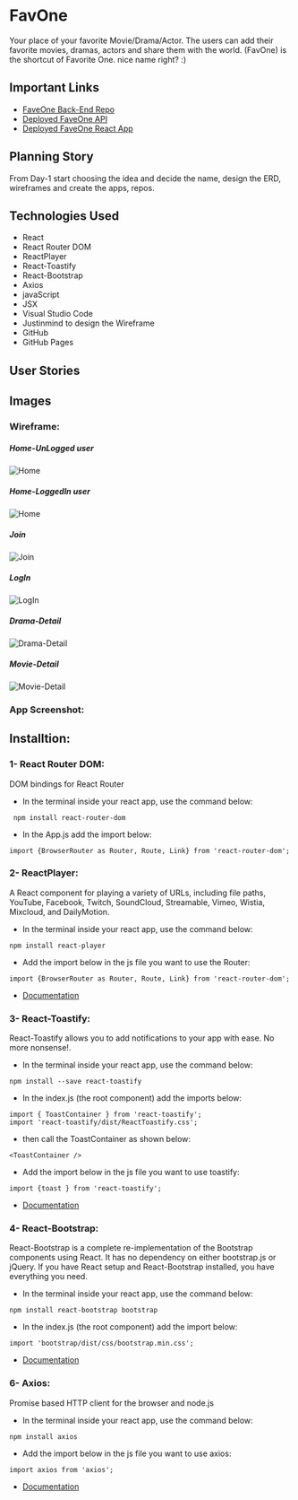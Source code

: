 # FavOne
Your place of your favorite  Movie/Drama/Actor. The users can add their favorite movies, dramas, actors and share them with the world. (FavOne) is the shortcut of Favorite One. nice name right? :)

## Important Links

- [FaveOne Back-End Repo](https://git.generalassemb.ly/eman-e-alatawi/FavOne-BackEnd)
- [Deployed FaveOne API](www.link.com)
- [Deployed FaveOne React App](www.link.com)


## Planning Story
From Day-1 start choosing the idea and decide the name, design the ERD, wireframes and create the apps, repos.

## Technologies Used

- React
- React Router DOM
- ReactPlayer
- React-Toastify
- React-Bootstrap
- Axios
- javaScript
- JSX
- Visual Studio Code
- Justinmind to design the Wireframe
- GitHub
- GitHub Pages

## User Stories





## Images

### Wireframe:
##### Home-UnLogged user
![Home](https://i.ibb.co/TYdrbjq/Screen-Shot-2021-02-19-at-2-06-53-PM.png)

##### Home-LoggedIn user
![Home](https://i.ibb.co/K7mLsrL/Screen-Shot-2021-02-19-at-2-06-59-PM.png)

##### Join
![Join](https://i.ibb.co/QmTpgKX/Screen-Shot-2021-02-19-at-2-07-08-PM.png)

##### LogIn
![LogIn](https://i.ibb.co/sFR4Xgw/Screen-Shot-2021-02-19-at-2-07-13-PM.png)

##### Drama-Detail
![Drama-Detail](https://i.ibb.co/7Vvfh0c/Screen-Shot-2021-02-19-at-2-07-38-PM.png)


##### Movie-Detail
![Movie-Detail](https://i.ibb.co/KmFfY1W/Screen-Shot-2021-02-19-at-2-08-13-PM.png)


### App Screenshot:





## Installtion:

### 1- React Router DOM:
DOM bindings for React Router
  - In the terminal inside your react  app,  use the command below: 
  ```
   npm install react-router-dom 
   ```
  - In the App.js add the import below:
 ```
 import {BrowserRouter as Router, Route, Link} from 'react-router-dom';
```

### 2- ReactPlayer:
A React component for playing a variety of URLs, including file paths, YouTube, Facebook, Twitch, SoundCloud, Streamable, Vimeo, Wistia, Mixcloud, and DailyMotion.
  - In the terminal inside your react app, use the command below: 
  ```
  npm install react-player
  ```
  - Add the import below in the js file you want to use the Router:
  ```
  import {BrowserRouter as Router, Route, Link} from 'react-router-dom';
  ```
 - [Documentation](https://www.npmjs.com/package/morphizm-react-player)

  ### 3- React-Toastify:
React-Toastify allows you to add notifications to your app with ease. No more nonsense!.
  - In the terminal inside your react app, use the command below: 
  ```
  npm install --save react-toastify
  ```
  - In the index.js (the root component) add the imports below:
  ```
 import { ToastContainer } from 'react-toastify';
import 'react-toastify/dist/ReactToastify.css';
  ```
   - then call the ToastContainer as shown below:
  ```
  <ToastContainer />
  ```
  - Add the import below in the js file you want to use toastify:
  ```
  import {toast } from 'react-toastify';
  ```

  - [Documentation](https://www.npmjs.com/package/react-toastify)

 ### 4- React-Bootstrap:
React-Bootstrap is a complete re-implementation of the Bootstrap components using React. It has no dependency on either bootstrap.js or jQuery. If you have React setup and React-Bootstrap installed, you have everything you need.
  - In the terminal inside your react app, use the command below: 
  ```
  npm install react-bootstrap bootstrap
  ```
  - In the index.js (the root component) add the import below:
  ```
 import 'bootstrap/dist/css/bootstrap.min.css';
  ```
 - [Documentation](https://react-bootstrap.github.io/getting-started/introduction/)

 ### 6- Axios:
Promise based HTTP client for the browser and node.js
  - In the terminal inside your react app, use the command below: 
  ```
  npm install axios
  ```
  - Add the import below in the js file you want to use axios:
  ```
import axios from 'axios';
  ```
 - [Documentation](https://www.npmjs.com/package/axios)